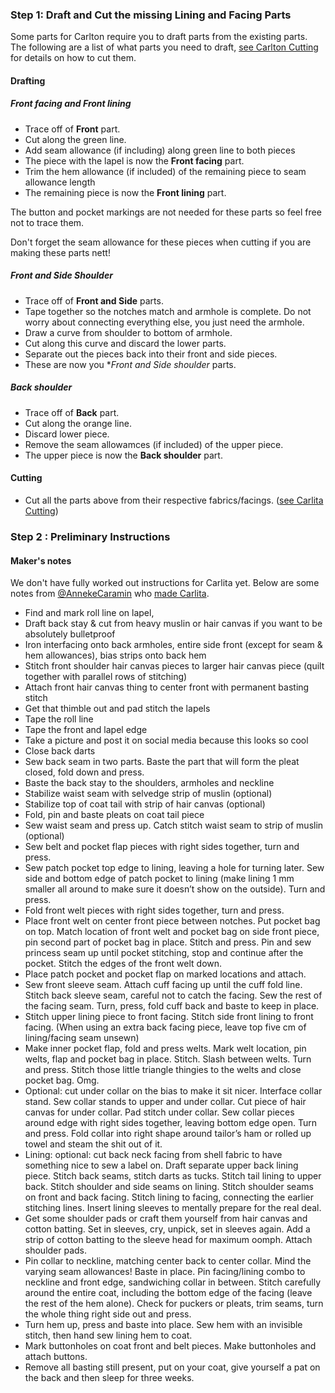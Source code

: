 
### Step 1: Draft and Cut the missing Lining and Facing Parts

Some parts for Carlton require you to draft parts from the existing parts. The following are a list of what parts you need to draft, [see Carlton Cutting](/docs/patterns/carlton/cutting/) for details on how to cut them.

#### Drafting
##### Front facing and Front lining

- Trace off of **Front** part.
- Cut along the green line.
- Add seam allowance (if including) along green line to both pieces
- The piece with the lapel is now the **Front facing** part.
- Trim the hem allowance (if included) of the remaining piece to seam allowance length
- The remaining piece is now the **Front lining** part.

<Note>

The button and pocket markings are not needed for these parts so feel free not to trace them.

</Note>

<Warning>
  
Don't forget the seam allowance for these pieces when cutting if you are making these parts nett! 

</Warning>

##### Front and Side Shoulder

- Trace off of **Front and Side** parts.
- Tape together so the notches match and armhole is complete. Do not worry about connecting everything else, you just need the armhole.
- Draw a curve from shoulder to bottom of armhole.
- Cut along this curve and discard the lower parts.
- Separate out the pieces back into their front and side pieces.
- These are now you **Front and Side shoulder* parts.

##### Back shoulder

- Trace off of **Back** part.
- Cut along the orange line.
- Discard lower piece.
- Remove the seam allowamces (if included) of the upper piece.
- The upper piece is now the **Back shoulder** part.

#### Cutting
  
- Cut all the parts above from their respective fabrics/facings. ([see Carlita Cutting](/docs/patterns/carlita/cutting/))

### Step 2 : Preliminary Instructions

#### Maker's notes

<Warning>

We don't have fully worked out instructions for Carlita yet.
Below are some notes from [@AnnekeCaramin](/users/AnnekeCaramin) who 
[made Carlita](http://www.annekecaramin.com/2018/02/this-is-one-of-those-origin-superhero.html).

</Warning>
 
 - Find and mark roll line on lapel,
 - Draft back stay & cut from heavy muslin or hair canvas if you want to be absolutely bulletproof
 - Iron interfacing onto back armholes, entire side front (except for seam & hem allowances), bias strips onto back hem
 - Stitch front shoulder hair canvas pieces to larger hair canvas piece (quilt together with parallel rows of stitching)
 - Attach front hair canvas thing to center front with permanent basting stitch 
 - Get that thimble out and pad stitch the lapels
 - Tape the roll line
 - Tape the front and lapel edge
 - Take a picture and post it on social media because this looks so cool
 - Close back darts
 - Sew back seam in two parts. Baste the part that will form the pleat closed, fold down and press.
 - Baste the back stay to the shoulders, armholes and neckline
 - Stabilize waist seam with selvedge strip of muslin (optional)
 - Stabilize top of coat tail with strip of hair canvas (optional)
 - Fold, pin and baste pleats on coat tail piece
 - Sew waist seam and press up. Catch stitch waist seam to strip of muslin (optional)
 - Sew belt and pocket flap pieces with right sides together, turn and press.
 - Sew patch pocket top edge to lining, leaving a hole for turning later. Sew side and bottom edge of patch pocket to lining (make lining 1 mm smaller all around to make sure it doesn’t show on the outside). Turn and press.
 - Fold front welt pieces with right sides together, turn and press.
 - Place front welt on center front piece between notches. Put pocket bag on top. Match location of front welt and pocket bag on side front piece, pin second part of pocket bag in place. Stitch and press. Pin and sew princess seam up until pocket stitching, stop and continue after the pocket. Stitch the edges of the front welt down.
 - Place patch pocket and pocket flap on marked locations and attach.
 - Sew front sleeve seam. Attach cuff facing up until the cuff fold line. Stitch back sleeve seam, careful not to catch the facing. Sew the rest of the facing seam. Turn, press, fold cuff back and baste to keep in place.
 - Stitch upper lining piece to front facing. Stitch side front lining to front facing. (When using an extra back facing piece, leave top five cm of lining/facing seam unsewn)
 - Make inner pocket flap, fold and press welts. Mark welt location, pin welts, flap and pocket bag in place. Stitch. Slash between welts. Turn and press. Stitch those little triangle thingies to the welts and close pocket bag. Omg.
 - Optional: cut under collar on the bias to make it sit nicer. Interface collar stand. Sew collar stands to upper and under collar. Cut piece of hair canvas for under collar. Pad stitch under collar. Sew collar pieces around edge with right sides together, leaving bottom edge open. Turn and press. Fold collar into right shape around tailor’s ham or rolled up towel and steam the shit out of it.
 - Lining: optional: cut back neck facing from shell fabric to have something nice to sew a label on. Draft separate upper back lining piece. Stitch back seams, stitch darts as tucks. Stitch tail lining to upper back. Stitch shoulder and side seams on lining. Stitch shoulder seams on front and back facing. Stitch lining to facing, connecting the earlier stitching lines. Insert lining sleeves to mentally prepare for the real deal.
 - Get some shoulder pads or craft them yourself from hair canvas and cotton batting. Set in sleeves, cry, unpick, set in sleeves again. Add a strip of cotton batting to the sleeve head for maximum oomph. Attach shoulder pads.
 - Pin collar to neckline, matching center back to center collar. Mind the varying seam allowances! Baste in place. Pin facing/lining combo to neckline and front edge, sandwiching collar in between. Stitch carefully around the entire coat, including the bottom edge of the facing (leave the rest of the hem alone). Check for puckers or pleats, trim seams, turn the whole thing right side out and press.
 - Turn hem up, press and baste into place. Sew hem with an invisible stitch, then hand sew lining hem to coat.
 - Mark buttonholes on coat front and belt pieces. Make buttonholes and attach buttons.
 - Remove all basting still present, put on your coat, give yourself a pat on the back and then sleep for three weeks.




